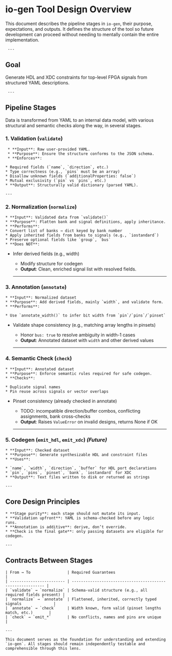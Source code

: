 # io-gen Tool Design Overview

This document describes the pipeline stages in `io-gen`, their purpose,
expectations, and outputs. It defines the structure of the tool so future
development can proceed without needing to mentally contain the entire
implementation.

     ---

## Goal
Generate HDL and XDC constraints for top-level FPGA signals from structured
YAML descriptions.

     ---

## Pipeline Stages
Data is transformed from YAML to an internal data model, with various structural and semantic checks along the way, in several stages.

### 1. **Validation (`validate`)**

     * **Input**: Raw user-provided YAML.
     * **Purpose**: Ensure the structure conforms to the JSON schema.
     * **Enforces**:

    * Required fields (`name`, `direction`, etc.)
    * Type correctness (e.g., `pins` must be an array)
    * Disallow unknown fields (`additionalProperties: false`)
    * Mutual exclusivity (`pin` vs `pins`, etc.)
    * **Output**: Structurally valid dictionary (parsed YAML).

    ---

### 2. **Normalization (`normalize`)**

    * **Input**: Validated data from `validate()`
    * **Purpose**: Flatten bank and signal definitions, apply inheritance.
    * **Performs**:
    * Convert list of banks → dict keyed by bank number
    * Apply inherited fields from banks to signals (e.g., `iostandard`)
    * Preserve optional fields like `group`, `bus`
    * **Does NOT**:

* Infer derived fields (e.g., width)
    * Modify structure for codegen
    * **Output**: Clean, enriched signal list with resolved fields.

    ---

### 3. **Annotation (`annotate`)**

    * **Input**: Normalized dataset
    * **Purpose**: Add derived fields, mainly `width`, and validate form.
    * **Performs**:

    * Use `annotate_width()` to infer bit width from `pin`/`pins`/`pinset`
* Validate shape consistency (e.g., matching array lengths in pinsets)
    * Honor `bus: true` to resolve ambiguity in width-1 cases
    * **Output**: Annotated dataset with `width` and other derived values

    ---

### 4. **Semantic Check (`check`)**

    * **Input**: Annotated dataset
    * **Purpose**: Enforce semantic rules required for safe codegen.
    * **Checks**:

    * Duplicate signal names
    * Pin reuse across signals or vector overlaps
* Pinset consistency (already checked in annotate)
    * TODO: incompatible direction/buffer combos, conflicting assignments, bank cross-checks
    * **Output**: Raises `ValueError` on invalid designs, returns None if OK

    ---

### 5. **Codegen (`emit_hdl`, `emit_xdc`)** *(Future)*

    * **Input**: Checked dataset
    * **Purpose**: Generate synthesizable HDL and constraint files
    * **Uses**:

    * `name`, `width`, `direction`, `buffer` for HDL port declarations
    * `pin`, `pins`, `pinset`, `bank`, `iostandard` for XDC
    * **Output**: Text files written to disk or returned as strings

    ---

## Core Design Principles

    * **Stage purity**: each stage should not mutate its input.
    * **Validation upfront**: YAML is schema-checked before any logic runs.
    * **Annotation is additive**: derive, don’t override.
    * **Check is the final gate**: only passing datasets are eligible for codegen.

    ---

## Contracts Between Stages

    | From → To                | Required Guarantees                                        |
    | ------------------------ | ---------------------------------------------------------- |
    | `validate` → `normalize` | Schema-valid structure (e.g., all required fields present) |
    | `normalize` → `annotate` | Flattened, inherited, correctly typed signals              |
    | `annotate` → `check`     | Width known, form valid (pinset lengths match, etc.)       |
    | `check` → `emit_*`       | No conflicts, names and pins are unique                    |

    ---

    This document serves as the foundation for understanding and extending `io-gen`. All stages should remain independently testable and comprehensible through this lens.

